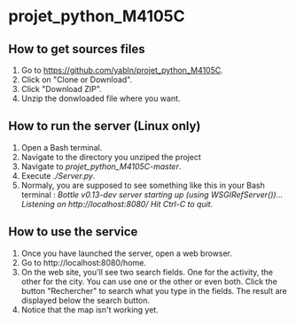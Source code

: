 # projet_python_M4105C

## How to get sources files

  1. Go to https://github.com/yabln/projet_python_M4105C.
  2. Click on "Clone or Download".
  3. Click "Download ZIP".
  4. Unzip the donwloaded file where you want.

## How to run the server (Linux only)

  1. Open a Bash terminal.
  2. Navigate to the directory you unziped the project
  3. Navigate to *projet_python_M4105C-master*.
  4. Execute *./Server.py*.
  5. Normaly, you are supposed to see something like this in your Bash terminal :
      *Bottle v0.13-dev server starting up (using WSGIRefServer())...
      Listening on http://localhost:8080/
      Hit Ctrl-C to quit.*

## How to use the service

  1. Once you have launched the server, open a web browser.
  2. Go to http://localhost:8080/home.
  3. On the web site, you'll see two search fields. One for the activity, the
  other for the city. You can use one or the other or even both. Click the
  button "Rechercher" to search what you type in the fields. The result are
  displayed below the search button.
  4. Notice that the map isn't working yet.
